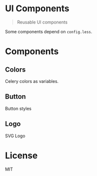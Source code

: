 UI Components
=============

> Reusable UI components

Some components depend on `config.less`.

# Components

## Colors

Celery colors as variables.

## Button

Button styles

## Logo

SVG Logo

# License
MIT
